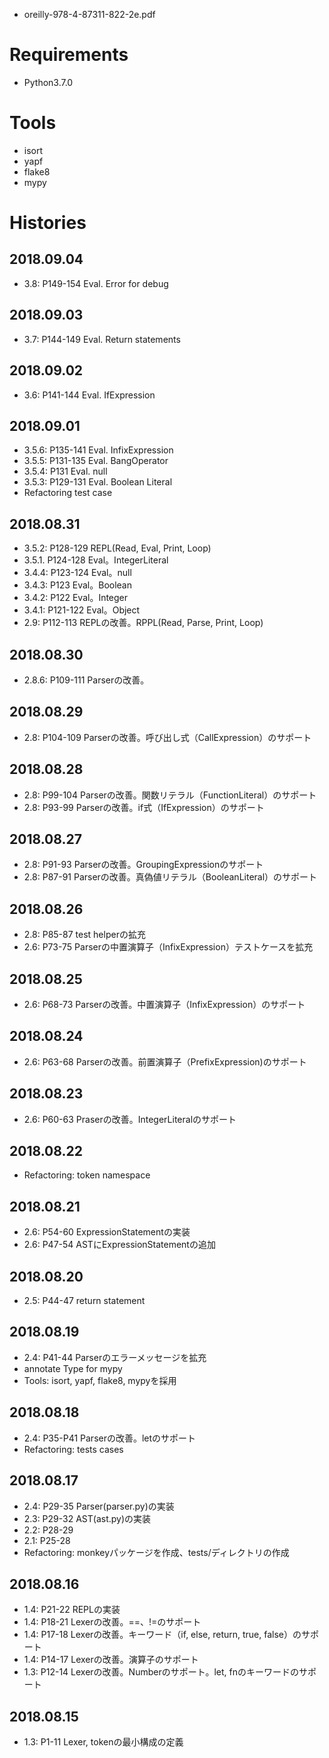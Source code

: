 
 - oreilly-978-4-87311-822-2e.pdf

# Requirements
  
 - Python3.7.0

# Tools

 - isort
 - yapf
 - flake8
 - mypy

# Histories

## 2018.09.04

 - 3.8: P149-154 Eval. Error for debug

## 2018.09.03

 - 3.7: P144-149 Eval. Return statements

## 2018.09.02

 - 3.6: P141-144 Eval. IfExpression

## 2018.09.01

 - 3.5.6: P135-141 Eval. InfixExpression
 - 3.5.5: P131-135 Eval. BangOperator
 - 3.5.4: P131 Eval. null
 - 3.5.3: P129-131 Eval. Boolean Literal
 - Refactoring test case

## 2018.08.31

 - 3.5.2: P128-129 REPL(Read, Eval, Print, Loop)
 - 3.5.1. P124-128 Eval。IntegerLiteral
 - 3.4.4: P123-124 Eval。null
 - 3.4.3: P123 Eval。Boolean
 - 3.4.2: P122 Eval。Integer
 - 3.4.1: P121-122 Eval。Object
 - 2.9: P112-113 REPLの改善。RPPL(Read, Parse, Print, Loop)

## 2018.08.30

 - 2.8.6: P109-111 Parserの改善。

## 2018.08.29

 - 2.8: P104-109 Parserの改善。呼び出し式（CallExpression）のサポート

## 2018.08.28

 - 2.8: P99-104 Parserの改善。関数リテラル（FunctionLiteral）のサポート
 - 2.8: P93-99 Parserの改善。if式（IfExpression）のサポート

## 2018.08.27

 - 2.8: P91-93 Parserの改善。GroupingExpressionのサポート
 - 2.8: P87-91 Parserの改善。真偽値リテラル（BooleanLiteral）のサポート

## 2018.08.26

 - 2.8: P85-87 test helperの拡充
 - 2.6: P73-75 Parserの中置演算子（InfixExpression）テストケースを拡充

## 2018.08.25

 - 2.6: P68-73 Parserの改善。中置演算子（InfixExpression）のサポート

## 2018.08.24

 - 2.6: P63-68 Parserの改善。前置演算子（PrefixExpression)のサポート

## 2018.08.23

 - 2.6: P60-63 Praserの改善。IntegerLiteralのサポート

## 2018.08.22

 - Refactoring: token namespace

## 2018.08.21

 - 2.6: P54-60 ExpressionStatementの実装
 - 2.6: P47-54 ASTにExpressionStatementの追加

## 2018.08.20

 - 2.5: P44-47 return statement

## 2018.08.19

 - 2.4: P41-44 Parserのエラーメッセージを拡充
 - annotate Type for mypy
 - Tools: isort, yapf, flake8, mypyを採用

## 2018.08.18

 - 2.4: P35-P41 Parserの改善。letのサポート
 - Refactoring: tests cases

## 2018.08.17

 - 2.4: P29-35 Parser(parser.py)の実装
 - 2.3: P29-32 AST(ast.py)の実装
 - 2.2: P28-29
 - 2.1: P25-28
 - Refactoring: monkeyパッケージを作成、tests/ディレクトリの作成

## 2018.08.16

 - 1.4: P21-22 REPLの実装
 - 1.4: P18-21 Lexerの改善。==、!=のサポート
 - 1.4: P17-18 Lexerの改善。キーワード（if, else, return, true, false）のサポート
 - 1.4: P14-17 Lexerの改善。演算子のサポート
 - 1.3: P12-14 Lexerの改善。Numberのサポート。let, fnのキーワードのサポート

## 2018.08.15

 - 1.3: P1-11 Lexer, tokenの最小構成の定義
